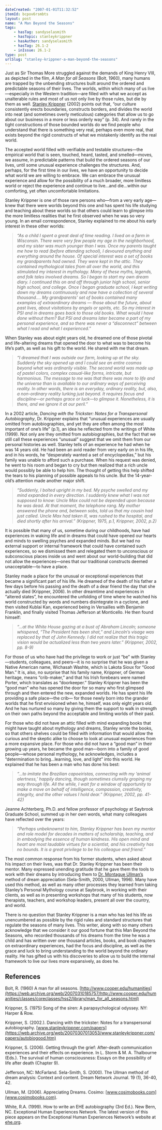 ```yaml
---
dateCreated: "2007-01-01T11:32:52"
itemId: bcpov6rsmbts
layout: post
name: "A Man Beyond the Seasons"
tags:
    - hasTag: sandyselasmith
    - hasTopic: stanleykrippner
    - hasAuthor: sandyselasmith
    - hasTag: 26.1-2
    - inIssue: 26.1-2
type: post
urlSlug: "stanley-krippner-a-man-beyond-the-seasons"
---
```


Just as Sir Thomas More struggled against the demands of King Henry VIII, as depicted in the film, _A Man for all Seasons_ (Bolt, 1960), many humans are trapped by the unbending structures built around the ordered and predictable seasons of their lives. The worlds, within which many of us live—especially in the Western tradition—are filled with what we accept as unalterable rules and most of us not only live by those rules, but die by them as well. [Stanley Krippner](../@stanleykrippner) (2002) points out that, “our culture consistently erects boundaries, constructs borders, and divides the world into neat (and sometimes overly meticulous) categories that allow us to go about our business in a more or less orderly way” (p. 34). And rarely in the tight constructions of those bounded worlds do we find people who understand that there is something very real, perhaps even more real, that exists beyond the rigid constructs of what we mistakenly identify as the real world.

The accepted world filled with verifiable and testable structures—the empirical world that is seen, touched, heard, tasted, and smelled—moves, we assume, in predictable patterns that build the ordered seasons of our lives, until some unusual experience challenges the structures. And, perhaps, for the first time in our lives, we have an opportunity to decide what world we are willing to embrace. We can embrace the unusual experience and allow for the possibility of a much broader, more limitless world or reject the experience and continue to live…and die…within our comforting, yet often uncomfortable limitations.

Stanley Krippner is one of those rare persons who—from a very early age—knew that there were worlds beyond this one and has spent his life studying and teaching about these worlds so that others could learn to glimpse into the more limitless realities that he first observed when he was so very young. In an email correspondence, Stanley explained to me about his early interest in these other worlds:

> _“As a child I spent a great deal of time reading. I lived on a farm in Wisconsin. There were very few people my age in the neighborhood, and my sister was much younger than I was. Once my parents taught me how to read (before attending school), I devoured anything and everything around the house. Of special interest was a set of books my grandparents had owned. They were kept in the attic. They contained mythological tales from all over the world, and this stimulated my interest in mythology. Many of these myths, legends, and folk tales involved dreams. So I began to start my own dream diary. I continued this on and off through junior high school, senior high school, and college. Once I began graduate school, I kept writing down my dreams continuously and now have a collection of several thousand…. My grandparents' set of books contained many examples of extraordinary dreams — those about the future, about past lives, about visitations by angels or spirits, etc. So my interest in PSI and in dreams goes back to those old books. What would I have done without them? But PSI and dreams later became a part of my personal experience, and so there was never a “disconnect” between what I read and what I experienced.”_

When Stanley was about eight years old, he dreamed one of those pivotal and life-altering dreams that opened the door to what was to become his life’s path, as well as his gift to the world. He shared with me that dream.

> _“I dreamed that I was outside our farm, looking up at the sky. Suddenly the sky opened up and I could see an entire cosmos beyond what was ordinarily visible. The second world was made up of pastel colors, complex casual-like forms, intricate, but harmonious. The message to me was that there was more to life and the universe than is available to our ordinary ways of perceiving reality. In other words, there is an everyday, ordinary reality, but, also, a non-ordinary reality lurking just beyond. It requires focus and discipline—or perhaps grace or luck—to glimpse it. Nonetheless, it is there, and we ignore it at our peril.”_

In a 2002 article, _Dancing with the Trickster: Notes for a Transpersonal Autobiography_, Dr. Krippner explains that “unusual experiences are usually omitted from autobiographies, and yet they are often among the most important of one’s life” (p.1), an idea he reflected from the writings of White (1999). Not only are they omitted from autobiographies, but the fact that we still call these experiences “unusual” suggest that we omit them from our personal histories as well. Stanley tells of an experience he had when he was 14 years old. He had been an avid reader from very early on in his life, and in his words, he “desperately wanted a set of encyclopedias,” but his family was unable to afford such a purchase. When his request was denied, he went to his room and began to cry but then realized that a rich uncle would possibly be able to help him. The thought of getting this help shifted the tears to his planning of possible appeals to his uncle. But the 14-year-old’s attention made another major shift.

> _“Suddenly, I bolted upright in my bed. My psyche swelled and my mind expanded in every direction. I suddenly knew what I was not supposed to know: Uncle Max could not be depended upon because he was dead. At that moment, the telephone rang. My mother answered the phone and, between sobs, told us that my cousin had just called. Uncle Max had taken ill, was rushed to the hospital, and died shortly after his arrival.” (Krippner, 1975, p.1, Krippner, 2002, p.2)_

It is possible that many of us, sometime during our childhoods, have had experiences in waking life and in dreams that could have opened our hearts and minds to swelling psyches and expanded minds. But we had no external support or internal framework that could have contained such experiences, so we dismissed them and relegated them to unconscious or subconscious places inside us and went about our world-building that did not allow the experiences—ones that our traditional constructs deemed unacceptable—to have a place.

Stanley made a place for the unusual or exceptional experiences that became a significant part of his life. He dreamed of the death of his father a few days before his passing and the death of a dear friend the day that she actually died (Krippner, 2006). In other dreamtime and experiences in “altered states”, he encountered the unfolding of time where he watched his world constructed by words and numbers disintegrate in a cyclone, and then visited Kublai Kan, experienced being in Versailles with Benjamin Franklin, and finally visited Thomas Jefferson at Monticello. He then found himself:

> _“…at the White House gazing at a bust of Abraham Lincoln; someone whispered, “The President has been shot,” and Lincoln’s visage was replaced by that of John Kennedy. I did not realize that this tragic vision would be actualized less than two years later.” (Krippner, 2002, pp. 8-9)_

For those of us who have had the privilege to work or just “be” with Stanley—students, colleagues, and peers—it is no surprise that he was given a Native American name, Wichasah Washte, which is Lakota Sioux for “Good Man.” It is, also, no surprise that his family name, Krippner, of German heritage, means “crib-maker,” and that his Irish forebears were named Porter, which translates as “doorkeeper.” Stanley Krippner has been the “good man” who has opened the door for so many who first glimpsed through and then entered the new, expanded worlds. He has spent his life providing a safe place—the crib— for those newly born into the grander worlds that he first envisioned when he, himself, was only eight years old. And he has nurtured so many by giving them the support to walk in strength on their own paths beyond the acceptable and limiting worlds of their past.

For those who did not have an attic filled with mind expanding books that might have taught about mythology and dreams, Stanley wrote the books, so that others shelves could be filled with information that would allow the curious and the skeptic alike to choose to look at unusual experiences from a more expansive place. For those who did not have a “good man” in their growing up years, he became the good man—born into a family of good people—whose personal mythology, he acknowledges, includes a “determination to bring…learning, love, and light” into this world. He explained that he has been a man who has done his best:

> _“…to imitate the Brazilian capoeiristas, connecting with my ‘animal alertness,’ happily dancing, though sometimes clumsily groping my way through life. All the while, I wait for a window of opportunity to make a move on behalf of intelligence, compassion, creativity, integrity, and the other values I hold dear.” (Krippner, 2002, pp. 41-42)_

Jeanne Achterberg, Ph.D. and fellow professor of psychology at Saybrook Graduate School, summed up in her own words, what many colleagues have reflected over the years:

> _“Perhaps unbeknownst to him, Stanley Krippner has been my mentor and role model for decades in matters of scholarship, teaching, and in embodying the essence of human kindness. His open mind and heart are most laudable virtues for a scientist, and his creativity has no bounds. It is a great privilege to be his colleague and friend.”_

The most common response from his former students, when asked about his impact on their lives, was that Dr. Stanley Krippner has been their mentor. Many expressed unending gratitude that he gave them the tools to work with their dreams by introducing them to [Dr. Montague Ullman’s](../@montagueullman) method of dream appreciation (Sela-Smith, 2000, Ullman, 1996). Many have used this method, as well as many other processes they learned from taking Stanley’s Personal Mythology course at Saybrook, in working with their clients, as well as in presenting workshops that many of his students, now therapists, teachers, and workshop leaders, present all over the country, and world.

There is no question that Stanley Krippner is a man who has led his life as unencumbered as possible by the rigid rules and standard structures that regulate the seasons of many lives. This writer, along with so many others acknowledge that we consider it our good fortune that this Man Beyond the Seasons, who recorded thousands of his dreams from the time he was a child and has written over one thousand articles, books, and book chapters on extraordinary experiences, had the focus and discipline, as well as the grace and luck to bring understanding to the world beyond the ordinary reality. He has gifted us with his discoveries to allow us to build the internal framework to live our lives more expansively, as does he.

## References

Bolt, R. (1960) A man for all seasons. [http://www.cooper.edu/humanities](https://web.archive.org/web/20070310185757/http://www.cooper.edu/humanities/classes/coreclasses/hss2/library/man_for_all_seasons.html)

Krippner, S. (1975) Song of the siren: A parapsychological odyssey. NY: Harper & Row.

Krippner, S. (2002.). Dancing with the trickster: Notes for a transpersonal autobiography. [www.stanleykrippner.com/papers](https://web.archive.org/web/20070307013053/www.stanleykrippner.com/papers/autobiogood.htm)

Krippner, S. (2006). Getting through the grief: After-death communication experiences and their effects on experience. In L. Storm & M. A. Thalbourne (Eds.). The survival of human consciousness: Essays on the possibility of life after death (Chapter 9).

Jefferson, NC: McFarland. Sela-Smith, S. (2000). The Ullman method of dream analysis: Context and content. Dream Network Journal. 19 (1), 36-40, 42.

Ullman, M. (2006). Appreciating Dreams. Cosimo: [www.cosimobooks.com](www.cosimobooks.com).

White, R.A. (1999). How to write an EHE autobiography (3rd Ed.). New Bern, NC. Exceptional Human Experiences Network. The latest version of this piece appears on the Exceptional Human Experiences Network’s website at [ehe.org](https://www.ehe.org/display/ehe-pagefe1e.html?ID=84).
